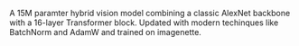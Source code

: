 A 15M paramter hybrid vision model combining a classic AlexNet backbone with a 16-layer Transformer block. Updated with modern techinques like BatchNorm and AdamW and trained on imagenette.